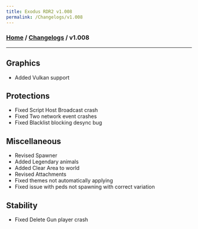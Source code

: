 ```yaml
---
title: Exodus RDR2 v1.008
permalink: /Changelogs/v1.008
---
```

### [Home](../../index.md) / [Changelogs](../Changelogs.md) / v1.008
---
## Graphics
- Added Vulkan support

## Protections
- Fixed Script Host Broadcast crash
- Fixed Two network event crashes
- Fixed Blacklist blocking desync bug

## Miscellaneous
- Revised Spawner
- Added Legendary animals
- Added Clear Area to world
- Revised Attachments
- Fixed themes not automatically applying
- Fixed issue with peds not spawning with correct variation

## Stability
- Fixed Delete Gun player crash
